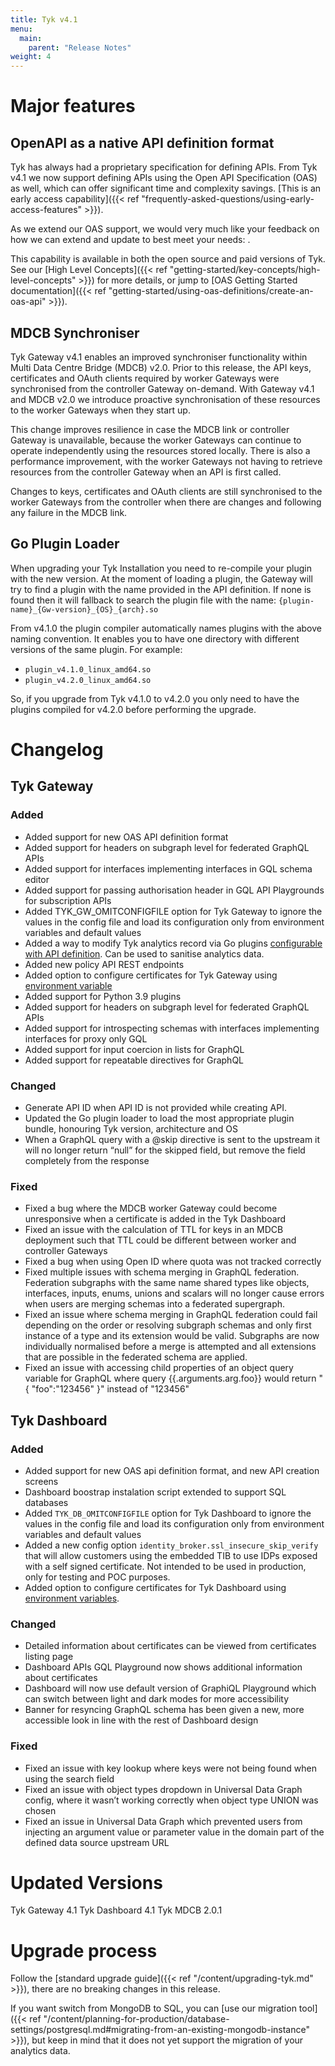 ```yaml
---
title: Tyk v4.1
menu:
  main:
    parent: "Release Notes"
weight: 4
---
```


# Major features

## OpenAPI as a native API definition format
Tyk has always had a proprietary specification for defining APIs. From Tyk v4.1 we now support defining APIs using the Open API Specification (OAS) as well, which can offer significant time and complexity savings. [This is an early access capability]({{< ref "frequently-asked-questions/using-early-access-features" >}}).

As we extend our OAS support, we would very much like your feedback on how we can extend and update to best meet your needs: .

This capability is available in both the open source and paid versions of Tyk. See our [High Level Concepts]({{< ref "getting-started/key-concepts/high-level-concepts" >}}) for more details, or jump to [OAS Getting Started documentation]({{< ref "getting-started/using-oas-definitions/create-an-oas-api" >}}).


## MDCB Synchroniser

Tyk Gateway v4.1 enables an improved synchroniser functionality within Multi Data Centre Bridge (MDCB) v2.0. Prior to this release, the API keys, certificates and OAuth clients required by worker Gateways were synchronised from the controller Gateway on-demand. With Gateway v4.1 and MDCB v2.0 we introduce proactive synchronisation of these resources to the worker Gateways when they start up.
 
This change improves resilience in case the MDCB link or controller Gateway is unavailable, because the worker Gateways can continue to operate independently using the resources stored locally. There is also a performance improvement, with the worker Gateways not having to retrieve resources from the controller Gateway when an API is first called.
 
Changes to keys, certificates and OAuth clients are still synchronised to the worker Gateways from the controller when there are changes and following any failure in the MDCB link.

## Go Plugin Loader
When upgrading your Tyk Installation you need to re-compile your plugin with the new version. At the moment of loading a plugin, the Gateway will try to find a plugin with the name provided in the API definition. If none is found then it will fallback to search the plugin file with the name: `{plugin-name}_{Gw-version}_{OS}_{arch}.so`

From v4.1.0 the plugin compiler automatically names plugins with the above naming convention. It enables you to have one directory with different versions of the same plugin. For example:

- `plugin_v4.1.0_linux_amd64.so`
- `plugin_v4.2.0_linux_amd64.so`

So, if you upgrade from Tyk v4.1.0 to v4.2.0 you only need to have the plugins compiled for v4.2.0 before performing the upgrade.

# Changelog

## Tyk Gateway
### Added
- Added support for new OAS API definition format
- Added support for headers on subgraph level for federated GraphQL APIs
- Added support for interfaces implementing interfaces in GQL schema editor
- Added support for passing authorisation header in GQL API Playgrounds for subscription APIs
- Added TYK_GW_OMITCONFIGFILE option for Tyk Gateway to ignore the values in the config file and load its configuration only from environment variables and default values
- Added a way to modify Tyk analytics record via Go plugins [configurable with API definition](https://tyk.io/docs/plugins/analytics-plugins/). Can be used to sanitise analytics data. 
- Added new policy API REST endpoints
- Added option to configure certificates for Tyk Gateway using [environment variable](https://tyk.io/docs/tyk-oss-gateway/configuration/#http_server_optionscertificates)
- Added support for Python 3.9 plugins
- Added support for headers on subgraph level for federated GraphQL APIs
- Added support for introspecting schemas with interfaces implementing interfaces for proxy only GQL
- Added support for input coercion in lists for GraphQL
- Added support for repeatable directives for GraphQL
### Changed
- Generate API ID when API ID is not provided while creating API. 
- Updated the Go plugin loader to load the most appropriate plugin bundle, honouring Tyk version, architecture and OS
- When a GraphQL query with a @skip directive is sent to the upstream it will no longer return “null” for the skipped field, but remove the field completely from the response
### Fixed
- Fixed a bug where the MDCB worker Gateway could become unresponsive when a certificate is added in the Tyk Dashboard
- Fixed an issue with the calculation of TTL for keys in an MDCB deployment such that TTL could be different between worker and controller Gateways
- Fixed a bug when using Open ID where quota was not tracked correctly
- Fixed multiple issues with schema merging in GraphQL federation. Federation subgraphs with the same name shared types like objects, interfaces, inputs, enums, unions and scalars will no longer cause errors when users are merging schemas into a federated supergraph.
- Fixed an issue where schema merging in GraphQL federation could fail depending on the order or resolving subgraph schemas and only first instance of a type and its extension would be valid. Subgraphs are now individually normalised before a merge is attempted and all extensions that are possible in the federated schema are applied.
- Fixed an issue with accessing child properties of an object query variable for GraphQL where query {{.arguments.arg.foo}} would return "{ "foo":"123456" }" instead of "123456"

## Tyk Dashboard
### Added
- Added support for new OAS api definition format, and new API creation screens
- Dashboard boostrap instalation script extended to support SQL databases
- Added `TYK_DB_OMITCONFIGFILE` option for Tyk Dashboard to ignore the values in the config file and load its configuration only from environment variables and default values
- Added a new config option `identity_broker.ssl_insecure_skip_verify` that will allow customers using the embedded TIB to use IDPs exposed with a self signed certificate. Not intended to be used in production, only for testing and POC purposes.
- Added option to configure certificates for Tyk Dashboard using [environment variables](https://tyk.io/docs/tyk-dashboard/configuration/#http_server_optionscertificates).
### Changed
- Detailed information about certificates can be viewed from certificates listing page
- Dashboard APIs GQL Playground now shows additional information about certificates
- Dashboard will now use default version of GraphiQL Playground which can switch between light and dark modes for more accessibility
- Banner for resyncing GraphQL schema has been given a new, more accessible look in line with the rest of Dashboard design
### Fixed
- Fixed an issue with key lookup where keys were not being found when using the search field
- Fixed an issue with object types dropdown in Universal Data Graph config, where it wasn’t working correctly when object type UNION was chosen
- Fixed an issue in Universal Data Graph which prevented users from injecting an argument value or parameter value in the domain part of the defined data source upstream URL


# Updated Versions
Tyk Gateway 4.1
Tyk Dashboard 4.1
Tyk MDCB 2.0.1

# Upgrade process

Follow the [standard upgrade guide]({{< ref "/content/upgrading-tyk.md" >}}), there are no breaking changes in this release.

If you want switch from MongoDB to SQL, you can [use our migration tool]({{< ref "/content/planning-for-production/database-settings/postgresql.md#migrating-from-an-existing-mongodb-instance" >}}), but keep in mind that it does not yet support the migration of your analytics data.
 
